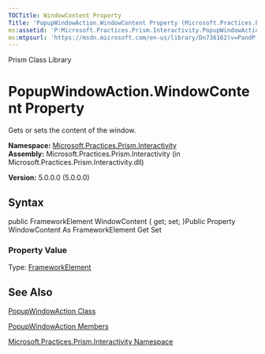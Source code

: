 ```yaml
---
TOCTitle: WindowContent Property
Title: 'PopupWindowAction.WindowContent Property (Microsoft.Practices.Prism.Interactivity)'
ms:assetid: 'P:Microsoft.Practices.Prism.Interactivity.PopupWindowAction.WindowContent'
ms:mtpsurl: 'https://msdn.microsoft.com/en-us/library/Dn736162(v=PandP.50)'
---
```


Prism Class Library

PopupWindowAction.WindowContent Property
============================================

Gets or sets the content of the window.

**Namespace:** [Microsoft.Practices.Prism.Interactivity](https://msdn.microsoft.com/n:microsoft.practices.prism.interactivity)
**Assembly:** Microsoft.Practices.Prism.Interactivity (in Microsoft.Practices.Prism.Interactivity.dll)

**Version:** 5.0.0.0 (5.0.0.0)

## Syntax


public FrameworkElement WindowContent { get; set; }Public Property WindowContent As FrameworkElement Get Set
### Property Value

Type: [FrameworkElement](http://msdn.microsoft.com/en-us/library/ms602714)

See Also
--------


[PopupWindowAction Class](https://msdn.microsoft.com/t:microsoft.practices.prism.interactivity.popupwindowaction)

[PopupWindowAction Members](https://msdn.microsoft.com/allmembers.t:microsoft.practices.prism.interactivity.popupwindowaction)

[Microsoft.Practices.Prism.Interactivity Namespace](https://msdn.microsoft.com/n:microsoft.practices.prism.interactivity)
